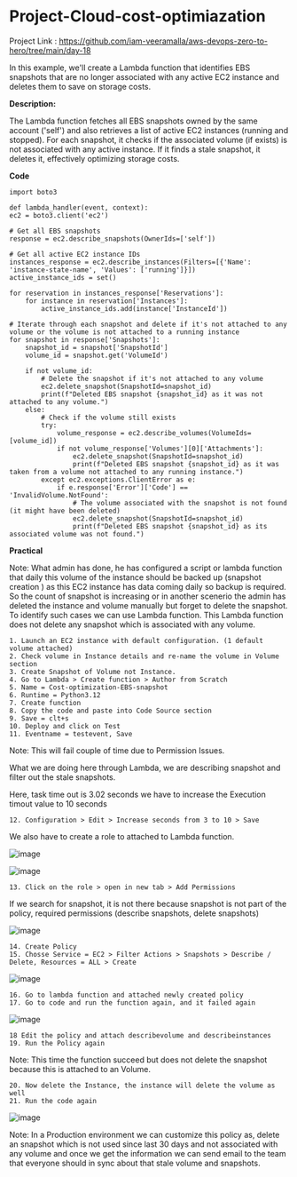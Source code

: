 # Project-Cloud-cost-optimiazation

Project Link : https://github.com/iam-veeramalla/aws-devops-zero-to-hero/tree/main/day-18

In this example, we'll create a Lambda function that identifies EBS snapshots that are no longer associated with any active EC2 instance and deletes them to save on storage costs.

**Description:**

The Lambda function fetches all EBS snapshots owned by the same account ('self') and also retrieves a list of active EC2 instances (running and stopped). For each snapshot, it checks if the associated volume (if exists) is not associated with any active instance. If it finds a stale snapshot, it deletes it, effectively optimizing storage costs.

**Code**

    import boto3

    def lambda_handler(event, context):
    ec2 = boto3.client('ec2')

    # Get all EBS snapshots
    response = ec2.describe_snapshots(OwnerIds=['self'])

    # Get all active EC2 instance IDs
    instances_response = ec2.describe_instances(Filters=[{'Name': 'instance-state-name', 'Values': ['running']}])
    active_instance_ids = set()

    for reservation in instances_response['Reservations']:
        for instance in reservation['Instances']:
            active_instance_ids.add(instance['InstanceId'])

    # Iterate through each snapshot and delete if it's not attached to any volume or the volume is not attached to a running instance
    for snapshot in response['Snapshots']:
        snapshot_id = snapshot['SnapshotId']
        volume_id = snapshot.get('VolumeId')

        if not volume_id:
            # Delete the snapshot if it's not attached to any volume
            ec2.delete_snapshot(SnapshotId=snapshot_id)
            print(f"Deleted EBS snapshot {snapshot_id} as it was not attached to any volume.")
        else:
            # Check if the volume still exists
            try:
                volume_response = ec2.describe_volumes(VolumeIds=[volume_id])
                if not volume_response['Volumes'][0]['Attachments']:
                    ec2.delete_snapshot(SnapshotId=snapshot_id)
                    print(f"Deleted EBS snapshot {snapshot_id} as it was taken from a volume not attached to any running instance.")
            except ec2.exceptions.ClientError as e:
                if e.response['Error']['Code'] == 'InvalidVolume.NotFound':
                    # The volume associated with the snapshot is not found (it might have been deleted)
                    ec2.delete_snapshot(SnapshotId=snapshot_id)
                    print(f"Deleted EBS snapshot {snapshot_id} as its associated volume was not found.")

**Practical**

Note: What admin has done, he has configured a script or lambda function that daily this volume of the instance should be backed up (snapshot creation ) as this EC2 instance has data coming daily so backup is required.
So the count of snapshot is increasing or in another scenerio the admin has deleted the instance and volume manually but forget to delete the snapshot.
To identify such cases we can use Lambda function.
This Lambda function does not delete any snapshot which is associated with any volume.

    1. Launch an EC2 instance with default configuration. (1 default volume attached)
    2. Check volume in Instance details and re-name the volume in Volume section
    3. Create Snapshot of Volume not Instance.
    4. Go to Lambda > Create function > Author from Scratch
    5. Name = Cost-optimization-EBS-snapshot
    6. Runtime = Python3.12
    7. Create function
    8. Copy the code and paste into Code Source section
    9. Save = clt+s
    10. Deploy and click on Test
    11. Eventname = testevent, Save

Note: This will fail couple of time due to Permission Issues.

What we are doing here through Lambda, we are describing snapshot and filter out the stale snapshots.

Here, task time out is 3.02 seconds we have to increase the Execution timout value to 10 seconds

    12. Configuration > Edit > Increase seconds from 3 to 10 > Save

We also have to create a role to attached to Lambda function.

![image](https://github.com/sunnyvalechha/Project-Cloud-cost-optimiazation/assets/59471885/a116b2dd-a585-410b-b58a-75abe70a46e5)

![image](https://github.com/sunnyvalechha/Project-Cloud-cost-optimiazation/assets/59471885/fdd9fff9-57de-4246-88d6-ceabff5078df)

    13. Click on the role > open in new tab > Add Permissions

If we search for snapshot, it is not there because snapshot is not part of the policy, required permissions (describe snapshots, delete snapshots)

![image](https://github.com/sunnyvalechha/Project-Cloud-cost-optimiazation/assets/59471885/12432899-0f9b-4bdd-b51e-f155f4854232)

    14. Create Policy
    15. Chosse Service = EC2 > Filter Actions > Snapshots > Describe / Delete, Resources = ALL > Create

![image](https://github.com/sunnyvalechha/Project-Cloud-cost-optimiazation/assets/59471885/767240ee-398b-49c3-abc3-20ea59325a5d)

    16. Go to lambda function and attached newly created policy
    17. Go to code and run the function again, and it failed again

![image](https://github.com/sunnyvalechha/Project-Cloud-cost-optimiazation/assets/59471885/199deb1e-fc67-4040-aa24-8ab870d8e79e)

    18 Edit the policy and attach describevolume and describeinstances
    19. Run the Policy again

Note: This time the function succeed but does not delete the snapshot because this is attached to an Volume.

    20. Now delete the Instance, the instance will delete the volume as well
    21. Run the code again

![image](https://github.com/sunnyvalechha/Project-Cloud-cost-optimiazation/assets/59471885/6fe70174-ad4f-4e04-89d5-582b9e01a2fb)


Note: In a Production environment we can customize this policy as, delete an snapshot which is not used since last 30 days and not associated with any volume and once we get the information we can send email to the team that everyone should in sync about that stale volume and snapshots.




  


    
